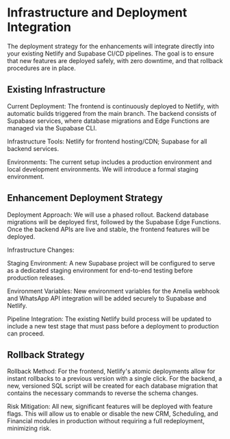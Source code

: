 # Infrastructure and Deployment Integration

The deployment strategy for the enhancements will integrate directly into your existing Netlify and Supabase CI/CD pipelines. The goal is to ensure that new features are deployed safely, with zero downtime, and that rollback procedures are in place.

## Existing Infrastructure

Current Deployment: The frontend is continuously deployed to Netlify, with automatic builds triggered from the main branch. The backend consists of Supabase services, where database migrations and Edge Functions are managed via the Supabase CLI.

Infrastructure Tools: Netlify for frontend hosting/CDN; Supabase for all backend services.

Environments: The current setup includes a production environment and local development environments. We will introduce a formal staging environment.

## Enhancement Deployment Strategy

Deployment Approach: We will use a phased rollout. Backend database migrations will be deployed first, followed by the Supabase Edge Functions. Once the backend APIs are live and stable, the frontend features will be deployed.

Infrastructure Changes:

Staging Environment: A new Supabase project will be configured to serve as a dedicated staging environment for end-to-end testing before production releases.

Environment Variables: New environment variables for the Amelia webhook and WhatsApp API integration will be added securely to Supabase and Netlify.

Pipeline Integration: The existing Netlify build process will be updated to include a new test stage that must pass before a deployment to production can proceed.

## Rollback Strategy

Rollback Method: For the frontend, Netlify's atomic deployments allow for instant rollbacks to a previous version with a single click. For the backend, a new, versioned SQL script will be created for each database migration that contains the necessary commands to reverse the schema changes.

Risk Mitigation: All new, significant features will be deployed with feature flags. This will allow us to enable or disable the new CRM, Scheduling, and Financial modules in production without requiring a full redeployment, minimizing risk.
